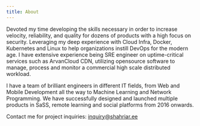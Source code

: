```yaml
---
title: About
---
```


Devoted my time developing the skills necessary in order to increase velocity, reliability, and quality for dozens of products with a high focus on security. Leveraging my deep experience with Cloud Infra, Docker, Kubernetes and Linux to help organizations instill DevOps for the modern age. I have extensive experience being SRE engineer on uptime-critical services such as ArvanCloud CDN, utilizing opensource software to manage, process and monitor a commercial high scale distributed workload.


I have a team of brilliant engineers in different IT fields, from Web and Mobile Development all the way to Machine Learning and Network Programming. We have successfully designed and launched multiple products in SaSS, remote learning and social platforms from 2016 onwards.

Contact me for project inquiries: [inquiry@shahriar.ee](inquiry@shahriar.ee)